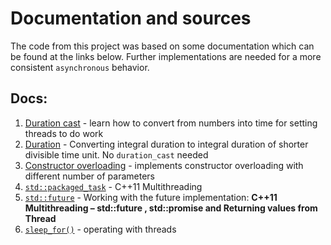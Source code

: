 # Documentation and sources

The code from this project was based on some documentation which can be found at the links below. Further implementations are needed for a more consistent `asynchronous` behavior.

## Docs:

1. [Duration cast](https://www.cplusplus.com/reference/chrono/duration_cast/) - learn how to convert from numbers into time for setting threads to do work
2. [Duration](https://en.cppreference.com/w/cpp/chrono/duration/duration_cast) -   Converting integral duration to integral duration of shorter divisible time unit. No `duration_cast` needed
3. [Constructor overloading](https://www.programiz.com/cpp-programming/constructors) - implements constructor overloading with different number of parameters
4. [`std::packaged_task`](https://thispointer.com/c11-multithreading-part-10-packaged_task-example-and-tutorial/) - C++11 Multithreading
5. [`std::future`](https://thispointer.com/c11-multithreading-part-8-stdfuture-stdpromise-and-returning-values-from-thread/) - Working with the future implementation: **C++11 Multithreading – std::future , std::promise and Returning values from Thread**
6. [`sleep_for()`](https://en.cppreference.com/w/cpp/thread/sleep_for) - operating with threads
